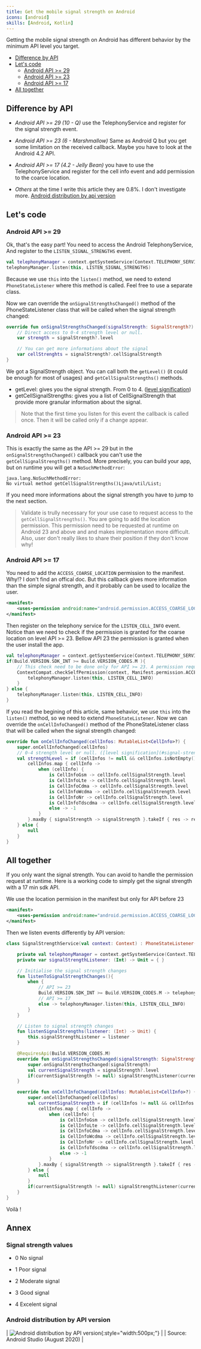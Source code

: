 ```yaml
---
title: Get the mobile signal strength on Android
icons: [android]
skills: [Android, Kotlin]
---
```


Getting the mobile signal strength on Android has different behavior by the minimum API level you target.

* [Difference by API](#difference-by-api)  
* [Let's code](#lets-code)
  * [Android API >= 29](#android-api--29)
  * [Android API >= 23](#android-api--23)
  * [Android API >= 17](#android-api--17)
* [All together](#all-together)

## Difference by API

* *Android API >= 29 (10 - Q)* use the TelephonyService and register for the signal strength event.

* *Android API >= 23 (6 - Marshmallow)* Same as Android Q but you get some limitation on the received callback. Maybe you have to look at the Android 4.2 API.

* *Android API >= 17 (4.2 - Jelly Bean)* you have to use the TelephonyService and register for the cell info event and add permission to the coarce location.

* *Others* at the time I write this article they are 0.8%. I don't investigate more. [Android distribution by api version](#android-distribution-by-api-version)

## Let's code

### Android API >= 29

Ok, that's the easy part!
You need to access the Android TelephonyService, And register to the `LISTEN_SIGNAL_STRENGTHS` event.

```kotlin
val telephonyManager = context.getSystemService(Context.TELEPHONY_SERVICE) as TelephonyManager
telephonyManager.listen(this, LISTEN_SIGNAL_STRENGTHS)
```

Because we use `this` into the `listen()` method, we need to extend `PhoneStateListener` where this method is called. Feel free to use a separate class.

Now we can override the `onSignalStrengthsChanged()` method of the PhoneStateListener class that will be called when the signal strength changed:

```kotlin
override fun onSignalStrengthsChanged(signalStrength: SignalStrength?) {
    // Direct access to 0-4 strength level or null. 
    var strength = signalStrength?.level

    // You can get more informations about the signal
    var cellStrenghts = signalStrength?.cellSignalStrength
}
```

We got a SignalStrength object. You can call both the `getLevel()` (it could be enough for most of usages) and `getCellSignalStrengths()` methods.

* getLevel: gives you the signal strength. From 0 to 4. ([level signification](#signal-strength-values))
* getCellSignalStrengths: gives you a list of CellSignalStrength that provide more granular information about the signal.

> Note that the first time you listen for this event the callback is called once. Then it will be called only if a change appear.

### Android API >= 23

This is exactly the same as the API >= 29 but in the `onSignalStrengthsChanged()` callback you can't use the `getCellSignalStrengths()` method.
More precisely, you can build your app, but on runtime you will get a `NoSuchMethodError`:

```console
java.lang.NoSuchMethodError: 
No virtual method getCellSignalStrengths()Ljava/util/List;
```

If you need more informations about the signal strength you have to jump to the next section.

> Validate is trully necessary for your use case to request access to the `getCellSignalStrengths()`. You are going to add the location permission. This permission need to be requested at runtime on Android 23 and above and and makes implementation more difficult. Also, user don't really likes to share their position if they don't know why!

### Android API >= 17

You need to add the `ACCESS_COARSE_LOCATION` permission to the manifest.
Why!? I don't find an offical doc. But this callback gives more information than the simple signal strength, and it probably can be used to localize the user.

```xml
<manifest>
    <uses-permission android:name="android.permission.ACCESS_COARSE_LOCATION"/>
</manifest>
```

Then register on the telephony service for the `LISTEN_CELL_INFO` event.
Notice than we need to check if the permission is granted for the coarse location on level API >= 23. Bellow API 23 the permission is granted when the user install the app.

```kotlin
val telephonyManager = context.getSystemService(Context.TELEPHONY_SERVICE) as TelephonyManager
if(Build.VERSION.SDK_INT >= Build.VERSION_CODES.M ){
    // This check need to be done only for API >= 23. A permission request need to be done if access is not granted.
    ContextCompat.checkSelfPermission(context, Manifest.permission.ACCESS_COARSE_LOCATION) == PackageManager.PERMISSION_GRANTED -> {
        telephonyManager.listen(this, LISTEN_CELL_INFO)
    }
} else {
    telephonyManager.listen(this, LISTEN_CELL_INFO)
}
```

If you read the begining of this article, same behavior, we use `this` into the `listen()` method, so we need to extend `PhoneStateListener`.
Now we can override the `onCellInfoChanged()` method of the PhoneStateListener class that will be called when the signal strength changed:

```kotlin
override fun onCellInfoChanged(cellInfos: MutableList<CellInfo>?) {
    super.onCellInfoChanged(cellInfos)
    // 0-4 strength level or null. ([level signification](#signal-strength-values))
    val strengthLevel = if (cellInfos != null && cellInfos.isNotEmpty()) {
        cellInfos.map { cellInfo ->
            when (cellInfo) {
                is CellInfoGsm -> cellInfo.cellSignalStrength.level
                is CellInfoLte -> cellInfo.cellSignalStrength.level
                is CellInfoCdma -> cellInfo.cellSignalStrength.level
                is CellInfoWcdma -> cellInfo.cellSignalStrength.level
                is CellInfoNr -> cellInfo.cellSignalStrength.level
                is CellInfoTdscdma -> cellInfo.cellSignalStrength.level
                else -> -1
            }
        }.maxBy { signalStrength -> signalStrength }.takeIf { res -> res != null && res >= 0 }
    } else {
        null
    }
}
```

## All together

If you only want the signal strength. You can avoid to handle the permission request at runtime. Here is a working code to simply get the signal strength with a  17 min sdk API.

We use the location permision in the manifest but only for API before 23

```xml
<manifest>
    <uses-permission android:name="android.permission.ACCESS_COARSE_LOCATION" android:maxSdkVersion="22" />
</manifest>
```

Then we listen events differently by API version:

```kotlin
class SignalStrengthService(val context: Context) : PhoneStateListener() {

    private val telephonyManager = context.getSystemService(Context.TELEPHONY_SERVICE) as TelephonyManager
    private var signalStrengthListener: (Int) -> Unit = { }

    // Initialise the signal strength changes
    fun listenToSignalStrengthChanges(){
        when {
            // API >= 23
            Build.VERSION.SDK_INT >= Build.VERSION_CODES.M -> telephonyManager.listen(this, LISTEN_SIGNAL_STRENGTHS)
            // API >= 17
            else -> telephonyManager.listen(this, LISTEN_CELL_INFO)
        }    
    }

    // Listen to signal strength changes
    fun listenSignalStrengths(listener: (Int) -> Unit) {
        this.signalStrengthListener = listener
    }

    @RequiresApi(Build.VERSION_CODES.M)
    override fun onSignalStrengthsChanged(signalStrength: SignalStrength?) {
        super.onSignalStrengthsChanged(signalStrength)
        val currentSignalStrength = signalStrength?.level
        if(currentSignalStrength != null) signalStrengthListener(currentSignalStrength)
    }

    override fun onCellInfoChanged(cellInfos: MutableList<CellInfo>?) {
        super.onCellInfoChanged(cellInfos)
        val currentSignalStrength = if (cellInfos != null && cellInfos.isNotEmpty()) {
            cellInfos.map { cellInfo ->
                when (cellInfo) {
                    is CellInfoGsm -> cellInfo.cellSignalStrength.level
                    is CellInfoLte -> cellInfo.cellSignalStrength.level
                    is CellInfoCdma -> cellInfo.cellSignalStrength.level
                    is CellInfoWcdma -> cellInfo.cellSignalStrength.level
                    is CellInfoNr -> cellInfo.cellSignalStrength.level
                    is CellInfoTdscdma -> cellInfo.cellSignalStrength.level
                    else -> -1
                }
            }.maxBy { signalStrength -> signalStrength }.takeIf { res -> res != null && res >= 0 }
        } else {
            null
        }
        if(currentSignalStrength != null) signalStrengthListener(currentSignalStrength)
    }
}
```

Voilà !

## Annex

### Signal strength values

* 0 No signal

* 1 Poor signal
* 2 Moderate signal
* 3 Good signal
* 4 Excelent signal

### Android distribution by API version

| ![Android distribution by API version](/assets/img/blog/android-signal-quality/android-api-2020.PNG){:style="width:500px;"} |
| Source: Android Studio (August 2020) |

